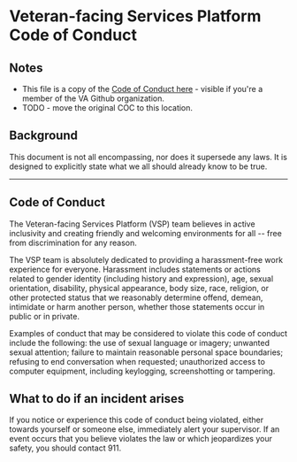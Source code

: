 # Veteran-facing Services Platform Code of Conduct

## Notes

* This file is a copy of the [Code of Conduct here](https://github.com/department-of-veterans-affairs/va.gov-vfs-teams/blob/master/code-of-conduct.md) - visible if you're a member of the VA Github organization.
* TODO - move the original COC to this location.

## Background

This document is not all encompassing, nor does it supersede any laws. It is designed to explicitly state what we all should already know to be true.

<hr>

## Code of Conduct

The Veteran-facing Services Platform (VSP) team believes in active inclusivity and creating friendly and welcoming environments for all -- free from discrimination for any reason.

The VSP team is absolutely dedicated to providing a harassment-free work experience for everyone.  Harassment includes statements or actions related to gender identity (including history and expression), age, sexual orientation, disability, physical appearance, body size, race, religion, or other protected status that we reasonably determine offend, demean, intimidate or harm another person, whether those statements occur in public or in private.

Examples of conduct that may be considered to violate this code of conduct include the following: the use of sexual language or imagery; unwanted sexual attention; failure to maintain reasonable personal space boundaries; refusing to end conversation when requested; unauthorized access to computer equipment, including keylogging, screenshotting or tampering.

## What to do if an incident arises

If you notice or experience this code of conduct being violated, either towards yourself or someone else, immediately alert your supervisor. If an event occurs that you believe violates the law or which jeopardizes your safety, you should contact 911.
